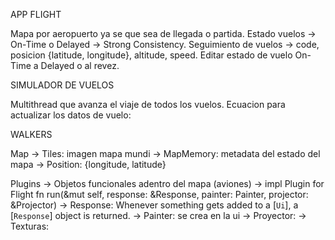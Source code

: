 APP FLIGHT

Mapa por aeropuerto ya se que sea de llegada o partida.
Estado vuelos -> On-Time o Delayed -> Strong Consistency.
Seguimiento de vuelos -> code, posicion {latitude, longitude}, altitude, speed.
Editar estado de vuelo On-Time a Delayed o al revez.

SIMULADOR DE VUELOS

Multithread que avanza el viaje de todos los vuelos. 
Ecuacion para actualizar los datos de vuelo:

WALKERS

Map
-> Tiles: imagen mapa mundi
-> MapMemory: metadata del estado del mapa
-> Position: {longitude, latitude}

Plugins
-> Objetos funcionales adentro del mapa (aviones)
-> impl Plugin for Flight
    fn run(&mut self, response: &Response, painter: Painter, projector: &Projector)
    -> Response: Whenever something gets added to a [`Ui`], a [`Response`] object is returned.
    -> Painter: se crea en la ui
    -> Proyector: 
-> Texturas: 